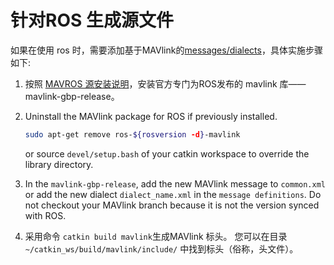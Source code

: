 # 针对ROS 生成源文件

如果在使用 ros 时，需要添加基于MAVlink的[messages/dialects](../messages/README.md)，具体实施步骤如下:

1. 按照 [MAVROS 源安装说明](https://github.com/mavlink/mavros/blob/master/mavros/README.md#source-installation)，安装官方专门为ROS发布的 mavlink 库——mavlink-gbp-release。
2. Uninstall the MAVlink package for ROS if previously installed.
    
    ```sh
    sudo apt-get remove ros-${rosversion -d}-mavlink
    ```
    
    or source `devel/setup.bash` of your catkin workspace to override the library directory.

3. In the `mavlink-gbp-release`, add the new MAVlink message to `common.xml` or add the new dialect `dialect_name.xml` in the `message definitions`. Do not checkout your MAVlink branch because it is not the version synced with ROS.

4. 采用命令 `catkin build mavlink`生成MAVlink 标头。 您可以在目录`~/catkin_ws/build/mavlink/include/` 中找到标头（俗称，头文件）。